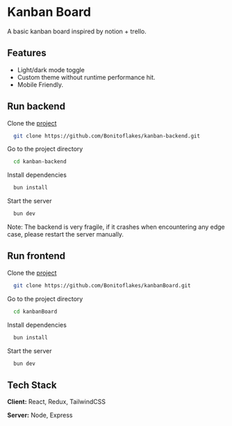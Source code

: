 
# Kanban Board

A basic kanban board inspired by notion + trello.

## Features

- Light/dark mode toggle
- Custom theme without runtime performance hit.
- Mobile Friendly.


## Run backend

Clone the [project](https://github.com/Bonitoflakes/kanban-backend)

```bash
  git clone https://github.com/Bonitoflakes/kanban-backend.git
```

Go to the project directory

```bash
  cd kanban-backend
```

Install dependencies

```bash
  bun install
```

Start the server

```bash
  bun dev
```

Note: The backend is very fragile, if it crashes when encountering any edge case, please restart the server manually.


## Run frontend

Clone the [project](https://github.com/Bonitoflakes/kanbanBoard)

```bash
  git clone https://github.com/Bonitoflakes/kanbanBoard.git
```

Go to the project directory

```bash
  cd kanbanBoard
```

Install dependencies

```bash
  bun install
```

Start the server

```bash
  bun dev
```


## Tech Stack

**Client:** React, Redux, TailwindCSS

**Server:** Node, Express

